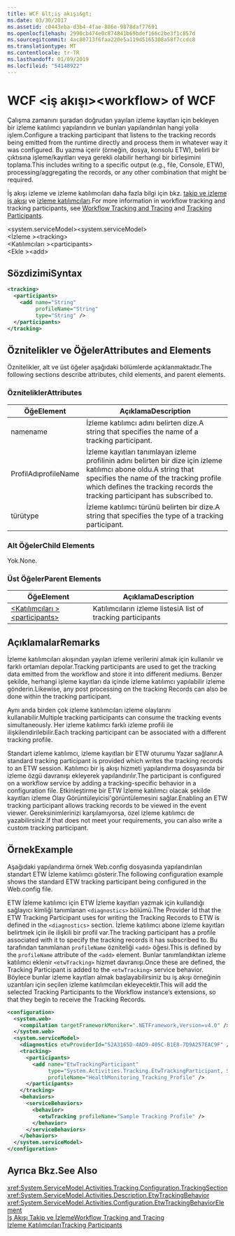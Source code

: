 ```yaml
---
title: WCF &lt;iş akışı&gt;
ms.date: 03/30/2017
ms.assetid: c0443eba-d3b4-4fae-886e-9878daf77691
ms.openlocfilehash: 2990cb474e0c874841b69bdef166c2be3f1c857d
ms.sourcegitcommit: 4ac80713f6faa220e5a119d5165308a58f7ccdc8
ms.translationtype: MT
ms.contentlocale: tr-TR
ms.lasthandoff: 01/09/2019
ms.locfileid: "54148922"
---
```

# <a name="ltworkflowgt-of-wcf"></a><span data-ttu-id="70ec3-102">WCF &lt;iş akışı&gt;</span><span class="sxs-lookup"><span data-stu-id="70ec3-102">&lt;workflow&gt; of WCF</span></span>
<span data-ttu-id="70ec3-103">Çalışma zamanını şuradan doğrudan yayılan izleme kayıtları için bekleyen bir izleme katılımcı yapılandırın ve bunları yapılandırılan hangi yolla işlem.</span><span class="sxs-lookup"><span data-stu-id="70ec3-103">Configure a tracking participant that listens to the tracking records being emitted from the runtime directly and process them in whatever way it was configured.</span></span> <span data-ttu-id="70ec3-104">Bu yazma içerir (örneğin, dosya, konsolu ETW), belirli bir çıktısına işleme/kayıtları veya gerekli olabilir herhangi bir birleşimini toplama.</span><span class="sxs-lookup"><span data-stu-id="70ec3-104">This includes writing to a specific output (e.g., file, Console, ETW), processing/aggregating the records, or any other combination that might be required.</span></span>  
  
 <span data-ttu-id="70ec3-105">İş akışı izleme ve izleme katılımcıları daha fazla bilgi için bkz. [takip ve izleme iş akışı](../../../../../docs/framework/windows-workflow-foundation/workflow-tracking-and-tracing.md) ve [izleme katılımcıları](../../../../../docs/framework/windows-workflow-foundation/tracking-participants.md).</span><span class="sxs-lookup"><span data-stu-id="70ec3-105">For more information in workflow tracking and tracking participants, see [Workflow Tracking and Tracing](../../../../../docs/framework/windows-workflow-foundation/workflow-tracking-and-tracing.md) and [Tracking Participants](../../../../../docs/framework/windows-workflow-foundation/tracking-participants.md).</span></span>  
  
 <span data-ttu-id="70ec3-106">\<system.serviceModel></span><span class="sxs-lookup"><span data-stu-id="70ec3-106">\<system.serviceModel></span></span>  
<span data-ttu-id="70ec3-107">\<İzleme ></span><span class="sxs-lookup"><span data-stu-id="70ec3-107">\<tracking></span></span>  
<span data-ttu-id="70ec3-108">\<Katılımcıları ></span><span class="sxs-lookup"><span data-stu-id="70ec3-108">\<participants></span></span>  
<span data-ttu-id="70ec3-109">\<Ekle ></span><span class="sxs-lookup"><span data-stu-id="70ec3-109">\<add></span></span>  
  
## <a name="syntax"></a><span data-ttu-id="70ec3-110">Sözdizimi</span><span class="sxs-lookup"><span data-stu-id="70ec3-110">Syntax</span></span>  
  
```xml  
<tracking>
  <participants>
    <add name="String"
         profileName="String"
         type="String" />
  </participants>
</tracking>
```  
  
## <a name="attributes-and-elements"></a><span data-ttu-id="70ec3-111">Öznitelikler ve Öğeler</span><span class="sxs-lookup"><span data-stu-id="70ec3-111">Attributes and Elements</span></span>  
 <span data-ttu-id="70ec3-112">Öznitelikler, alt ve üst öğeler aşağıdaki bölümlerde açıklanmaktadır.</span><span class="sxs-lookup"><span data-stu-id="70ec3-112">The following sections describe attributes, child elements, and parent elements.</span></span>  
  
### <a name="attributes"></a><span data-ttu-id="70ec3-113">Öznitelikler</span><span class="sxs-lookup"><span data-stu-id="70ec3-113">Attributes</span></span>  
  
|<span data-ttu-id="70ec3-114">Öğe</span><span class="sxs-lookup"><span data-stu-id="70ec3-114">Element</span></span>|<span data-ttu-id="70ec3-115">Açıklama</span><span class="sxs-lookup"><span data-stu-id="70ec3-115">Description</span></span>|  
|-------------|-----------------|  
|<span data-ttu-id="70ec3-116">name</span><span class="sxs-lookup"><span data-stu-id="70ec3-116">name</span></span>|<span data-ttu-id="70ec3-117">İzleme katılımcı adını belirten dize.</span><span class="sxs-lookup"><span data-stu-id="70ec3-117">A string that specifies the name of a tracking participant.</span></span>|  
|<span data-ttu-id="70ec3-118">ProfilAdı</span><span class="sxs-lookup"><span data-stu-id="70ec3-118">profileName</span></span>|<span data-ttu-id="70ec3-119">İzleme kayıtları tanımlayan izleme profilinin adını belirten bir dize için izleme katılımcı abone oldu.</span><span class="sxs-lookup"><span data-stu-id="70ec3-119">A string that specifies the name of the tracking profile which defines the tracking records the tracking participant has subscribed to.</span></span>|  
|<span data-ttu-id="70ec3-120">türü</span><span class="sxs-lookup"><span data-stu-id="70ec3-120">type</span></span>|<span data-ttu-id="70ec3-121">İzleme katılımcı türünü belirten bir dize.</span><span class="sxs-lookup"><span data-stu-id="70ec3-121">A string that specifies the type of a tracking participant.</span></span>|  
  
### <a name="child-elements"></a><span data-ttu-id="70ec3-122">Alt Öğeler</span><span class="sxs-lookup"><span data-stu-id="70ec3-122">Child Elements</span></span>  
 <span data-ttu-id="70ec3-123">Yok.</span><span class="sxs-lookup"><span data-stu-id="70ec3-123">None.</span></span>  
  
### <a name="parent-elements"></a><span data-ttu-id="70ec3-124">Üst Öğeler</span><span class="sxs-lookup"><span data-stu-id="70ec3-124">Parent Elements</span></span>  
  
|<span data-ttu-id="70ec3-125">Öğe</span><span class="sxs-lookup"><span data-stu-id="70ec3-125">Element</span></span>|<span data-ttu-id="70ec3-126">Açıklama</span><span class="sxs-lookup"><span data-stu-id="70ec3-126">Description</span></span>|  
|-------------|-----------------|  
|[<span data-ttu-id="70ec3-127">\<Katılımcıları ></span><span class="sxs-lookup"><span data-stu-id="70ec3-127">\<participants></span></span>](../../../../../docs/framework/configure-apps/file-schema/windows-workflow-foundation/participants.md)|<span data-ttu-id="70ec3-128">Katılımcıların izleme listesi</span><span class="sxs-lookup"><span data-stu-id="70ec3-128">A list of tracking participants</span></span>|  
  
## <a name="remarks"></a><span data-ttu-id="70ec3-129">Açıklamalar</span><span class="sxs-lookup"><span data-stu-id="70ec3-129">Remarks</span></span>  
 <span data-ttu-id="70ec3-130">İzleme katılımcıları akışından yayılan izleme verilerini almak için kullanılır ve farklı ortamları depolar.</span><span class="sxs-lookup"><span data-stu-id="70ec3-130">Tracking participants are used to get the tracking data emitted from the workflow and store it into different mediums.</span></span> <span data-ttu-id="70ec3-131">Benzer şekilde, herhangi işleme kayıtları da içinde izleme katılımcı yapılabilir izleme gönderin.</span><span class="sxs-lookup"><span data-stu-id="70ec3-131">Likewise, any post processing on the tracking Records can also be done within the tracking participant.</span></span>  
  
 <span data-ttu-id="70ec3-132">Aynı anda birden çok izleme katılımcıları izleme olaylarını kullanabilir.</span><span class="sxs-lookup"><span data-stu-id="70ec3-132">Multiple tracking participants can consume the tracking events simultaneously.</span></span> <span data-ttu-id="70ec3-133">Her izleme katılımcı farklı izleme profili ile ilişkilendirilebilir.</span><span class="sxs-lookup"><span data-stu-id="70ec3-133">Each tracking participant can be associated with a different tracking profile.</span></span>  
  
 <span data-ttu-id="70ec3-134">Standart izleme katılımcı, izleme kayıtları bir ETW oturumu Yazar sağlanır.</span><span class="sxs-lookup"><span data-stu-id="70ec3-134">A standard tracking participant is provided which writes the tracking records to an ETW session.</span></span> <span data-ttu-id="70ec3-135">Katılımcı bir iş akışı hizmeti yapılandırma dosyasında bir izleme özgü davranışı ekleyerek yapılandırılır.</span><span class="sxs-lookup"><span data-stu-id="70ec3-135">The participant is configured on a workflow service by adding a tracking-specific behavior in a configuration file.</span></span> <span data-ttu-id="70ec3-136">Etkinleştirme bir ETW İzleme katılımcı olacak şekilde kayıtları izleme Olay Görüntüleyicisi'görüntülemesini sağlar.</span><span class="sxs-lookup"><span data-stu-id="70ec3-136">Enabling an ETW tracking participant allows tracking records to be viewed in the event viewer.</span></span> <span data-ttu-id="70ec3-137">Gereksinimlerinizi karşılamıyorsa, özel izleme katılımcı de yazabilirsiniz.</span><span class="sxs-lookup"><span data-stu-id="70ec3-137">If that does not meet your requirements, you can also write a custom tracking participant.</span></span>  
  
## <a name="example"></a><span data-ttu-id="70ec3-138">Örnek</span><span class="sxs-lookup"><span data-stu-id="70ec3-138">Example</span></span>  
 <span data-ttu-id="70ec3-139">Aşağıdaki yapılandırma örnek Web.config dosyasında yapılandırılan standart ETW İzleme katılımcı gösterir.</span><span class="sxs-lookup"><span data-stu-id="70ec3-139">The following configuration example shows the standard ETW tracking participant being configured in the Web.config file.</span></span>  
  
 <span data-ttu-id="70ec3-140">ETW İzleme katılımcı için ETW İzleme kayıtları yazmak için kullandığı sağlayıcı kimliği tanımlanan `<diagnostics>` bölümü.</span><span class="sxs-lookup"><span data-stu-id="70ec3-140">The Provider Id that the ETW Tracking Participant uses for writing the Tracking Records to ETW is defined in the `<diagnostics>` section.</span></span> <span data-ttu-id="70ec3-141">İzleme katılımcı abone izleme kayıtları belirtmek için ile ilişkili bir profil var.</span><span class="sxs-lookup"><span data-stu-id="70ec3-141">The tracking participant has a profile associated with it to specify the tracking records it has subscribed to.</span></span> <span data-ttu-id="70ec3-142">Bu tarafından tanımlanan `profileName` özniteliği `<add>` öğesi.</span><span class="sxs-lookup"><span data-stu-id="70ec3-142">This is defined by the `profileName` attribute of the `<add>` element.</span></span> <span data-ttu-id="70ec3-143">Bunlar tanımlandıktan izleme katılımcı eklenir `<etwTracking>` hizmet davranışı.</span><span class="sxs-lookup"><span data-stu-id="70ec3-143">Once these are defined, the Tracking Participant is added to the `<etwTracking>` service behavior.</span></span> <span data-ttu-id="70ec3-144">Böylece bunlar izleme kayıtları almak başlayabilirsiniz bu iş akışı örneğinin uzantıları için seçilen izleme katılımcıları ekleyecektir.</span><span class="sxs-lookup"><span data-stu-id="70ec3-144">This will add the selected Tracking Participants to the Workflow instance’s extensions, so that they begin to receive the Tracking Records.</span></span>  
  
```xml  
<configuration>
  <system.web>
    <compilation targetFrameworkMoniker=".NETFramework,Version=v4.0" />
  </system.web>
  <system.serviceModel>
    <diagnostics etwProviderId="52A3165D-4AD9-405C-B1E8-7D9A257EAC9F" />
    <tracking>
      <participants>
        <add name="EtwTrackingParticipant"
             type="System.Activities.Tracking.EtwTrackingParticipant, System.Activities, Version=4.0.0.0, Culture=neutral, PublicKeyToken=31bf3856ad364e35"
             profileName="HealthMonitoring_Tracking_Profile" />
      </participants>
    </tracking>
    <behaviors>
      <serviceBehaviors>
        <behavior>
          <etwTracking profileName="Sample Tracking Profile" />
        </behavior>
      </serviceBehaviors>
    </behaviors>
  </system.serviceModel>
</configuration>
```  
  
## <a name="see-also"></a><span data-ttu-id="70ec3-145">Ayrıca Bkz.</span><span class="sxs-lookup"><span data-stu-id="70ec3-145">See Also</span></span>  
 <xref:System.ServiceModel.Activities.Tracking.Configuration.TrackingSection>  
 <xref:System.ServiceModel.Activities.Description.EtwTrackingBehavior>  
 <xref:System.ServiceModel.Activities.Configuration.EtwTrackingBehaviorElement>  
 [<span data-ttu-id="70ec3-146">İş Akışı Takip ve İzleme</span><span class="sxs-lookup"><span data-stu-id="70ec3-146">Workflow Tracking and Tracing</span></span>](../../../../../docs/framework/windows-workflow-foundation/workflow-tracking-and-tracing.md)  
 [<span data-ttu-id="70ec3-147">İzleme Katılımcıları</span><span class="sxs-lookup"><span data-stu-id="70ec3-147">Tracking Participants</span></span>](../../../../../docs/framework/windows-workflow-foundation/tracking-participants.md)
